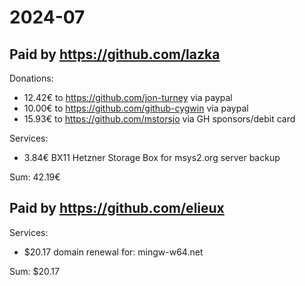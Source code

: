 # 2024-07

## Paid by https://github.com/lazka

Donations:

* 12.42€ to https://github.com/jon-turney via paypal
* 10.00€ to https://github.com/github-cygwin via paypal
* 15.93€ to https://github.com/mstorsjo via GH sponsors/debit card

Services:

* 3.84€ BX11 Hetzner Storage Box for msys2.org server backup

Sum: 42.19€

## Paid by https://github.com/elieux

Services:

* $20.17 domain renewal for: mingw-w64.net

Sum: $20.17
